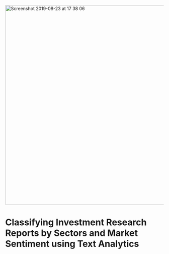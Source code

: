 <img width="632" alt="Screenshot 2019-08-23 at 17 38 06" src="https://user-images.githubusercontent.com/34176396/63583060-d17ad880-c5cc-11e9-9cfe-787106cd5ff0.png">

# Classifying Investment Research Reports by Sectors and Market Sentiment using Text Analytics

